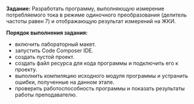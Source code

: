**Задание:** Разработать программу, выполняющую измерение потребляемого тока в режиме одиночного преобразования (делитель частоты равен 7) и отображающую результат измерений на ЖКИ.

**Порядок выполнения задания:**

* включить лабораторный макет.
* запустить Code Composer IDE.
* создать пустой проект.
* создать файл ресурса для кода программы и подключить его к проекту.
* выполнить компиляцию исходного модуля программы и устранить ошибки, полученные на данном этапе.
* проверить работоспособность программы и показать результаты работы преподавателю.